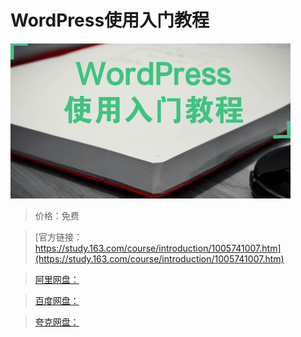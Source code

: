 # WordPress使用入门教程

![img](../../../assets/study163/free/a5d0c087-16f7-400e-8fb4-caecfb2748b3.png)

> 价格：免费

> [官方链接：https://study.163.com/course/introduction/1005741007.htm](https://study.163.com/course/introduction/1005741007.htm)

> [阿里网盘：]()

> [百度网盘：]()

> [夸克网盘：]()

